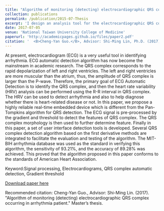 ```yaml
---
title: "Algorithm of monitoring (detecting) electrocardiographic QRS complex occurring in arrhythmia patient"
collection: publications
permalink: /publication/2015-07-Thesis
excerpt: 'I design an analysis tool for the electrocardiographic QRS complex in arrhythmia patients. The tool implements classic algorithms(e.g., Pan-Tompkins, HC-Chen, So&Chen) and my innovative algorithms to compare the accuracy(confusion matrix) of arrhythmia detecting and performance comparison benchmark MIT- BIH arrhythmia database. <br><p align="center"><img src="/res/NTUMC/ECG/thesis.png" width="800" height="600"></p>'
date: 2017-07-05
venue: 'National Taiwan University College of Medicine'
paperurl: 'http://academicpages.github.io/files/paper2.pdf'
citation: '  <B>Cheng-Yan Guo.</B>, Advisor: Shi-Ming Lin, Ph.D. (2017). &quot;Algorithm of monitoring (detecting) electrocardiographic QRS complex occurring in arrhythmia patient.&quot; <i>Master’s thesis</i>.'
---
```

At present, electrocardiogram (ECG) is a very useful tool in identifying arrhythmia. ECG automatic detection algorithm has now become the mainstream in academic research. The QRS complex corresponds to the rapid depolarization of left and right ventricles. The left and right ventricles are more muscular than the atrium, thus, the amplitude of QRS complex is larger than the P-wave. Therefore, the primary goal of ECG Automatic Detection is to identify the QRS complex, and then the heart rate variability (HRV) analysis can be performed using the R-R interval in QRS complex. The HRV can be used to detect arrhythmia and also to help diagnose whether there is heart-related disease or not.
In this paper, we propose a highly reliable real-time embedded device which is different from the Pan-Tompkins algorithm for QRS detection. The ECG signal is pre-processed by the gradient and threshold to detect the features of QRS complex. The QRS complex morphology is then used to further determine feature.
Finally in this paper, a set of user interface detection tools is developed. Several QRS complex detection algorithm based on the first derivative methods are integrated to facilitate the evaluation and testing of the algorithm. The MIT-BIH arrhythmia database was used as the standard in verifying this algorithm, the sensitivity of 93.21%, and the accuracy of 89.28% was achieved. This proved that the algorithm proposed in this paper conforms to the standards of American Heart Association.

Keyword:Signal processing, Electrocardiograms, QRS complex automatic detection, Gradient threshold

[Download paper here](http://academicpages.github.io/files/paper2.pdf)

Recommended citation: Cheng-Yan Guo., Advisor: Shi-Ming Lin. (2017). "Algorithm of monitoring (detecting) electrocardiographic QRS complex occurring in arrhythmia patient." Master’s thesis.

